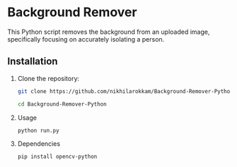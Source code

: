 # Background Remover















This Python script removes the background from an uploaded image, specifically focusing on accurately isolating a person.

## Installation

1. Clone the repository:

   ```bash
   git clone https://github.com/nikhilarokkam/Background-Remover-Python.git
   ```
   ```bash
   cd Background-Remover-Python

2. Usage
   ```bash
   python run.py
3. Dependencies
   ```bash
   pip install opencv-python
